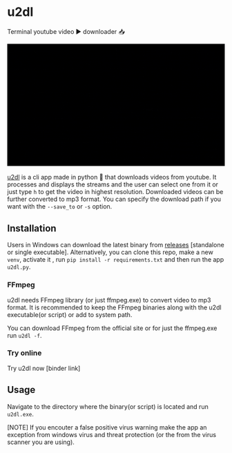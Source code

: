 # u2dl

Terminal youtube video ▶️ downloader 📥

![u2dl-version](/docs/u2dl-v.gif)

[u2dl](https://github.com/Darkhound-org/u2dl) is a cli app made in python 🐍 that downloads videos from youtube. It processes and displays the streams and the user can select one from it or just type `h` to get the video in highest resolution. Downloaded videos can be further converted to mp3 format. You can specify the download path if you want with the `--save_to` or `-s` option.

## Installation
Users in Windows can download the latest binary from [releases](https://github.com/Darkhound-org/u2dl/releases) [standalone or single executable]. Alternatively, you can clone this repo, make a new `venv`, activate it , run `pip install -r requirements.txt` and then run the app `u2dl.py`.

### FFmpeg 
u2dl needs FFmpeg library (or just ffmpeg.exe) to convert video to mp3 format. It is recommended to keep the FFmpeg binaries along with the u2dl executable(or script) or add to system path. 

You can download FFmpeg from the official site or for just the ffmpeg.exe run `u2dl -f`.

### Try online
Try u2dl now [binder link] 

## Usage
Navigate to the directory where the binary(or script) is located and run `u2dl.exe`. 

[NOTE] If you encouter a false positive virus warning make the app an exception from windows virus and threat protection (or the from the virus scanner you are using).



